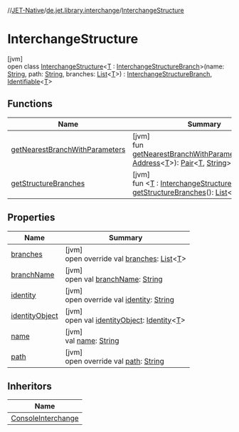 //[JET-Native](../../../index.md)/[de.jet.library.interchange](../index.md)/[InterchangeStructure](index.md)

# InterchangeStructure

[jvm]\
open class [InterchangeStructure](index.md)&lt;[T](index.md) : [InterchangeStructureBranch](../-interchange-structure-branch/index.md)&gt;(name: [String](https://kotlinlang.org/api/latest/jvm/stdlib/kotlin/-string/index.html), path: [String](https://kotlinlang.org/api/latest/jvm/stdlib/kotlin/-string/index.html), branches: [List](https://kotlinlang.org/api/latest/jvm/stdlib/kotlin.collections/-list/index.html)&lt;[T](index.md)&gt;) : [InterchangeStructureBranch](../-interchange-structure-branch/index.md), [Identifiable](../../de.jet.library.tool.smart.identification/-identifiable/index.md)&lt;[T](index.md)&gt;

## Functions

| Name | Summary |
|---|---|
| [getNearestBranchWithParameters](get-nearest-branch-with-parameters.md) | [jvm]<br>fun [getNearestBranchWithParameters](get-nearest-branch-with-parameters.md)(original: [Address](../../de.jet.library.tool.smart.positioning/-address/index.md)&lt;[T](index.md)&gt;): [Pair](https://kotlinlang.org/api/latest/jvm/stdlib/kotlin/-pair/index.html)&lt;[T](index.md), [String](https://kotlinlang.org/api/latest/jvm/stdlib/kotlin/-string/index.html)&gt;? |
| [getStructureBranches](../-interchange-structure-branch/get-structure-branches.md) | [jvm]<br>fun &lt;[T](../-interchange-structure-branch/get-structure-branches.md) : [InterchangeStructureBranch](../-interchange-structure-branch/index.md)&gt; [getStructureBranches](../-interchange-structure-branch/get-structure-branches.md)(): [List](https://kotlinlang.org/api/latest/jvm/stdlib/kotlin.collections/-list/index.html)&lt;[T](../-interchange-structure-branch/get-structure-branches.md)&gt; |

## Properties

| Name | Summary |
|---|---|
| [branches](branches.md) | [jvm]<br>open override val [branches](branches.md): [List](https://kotlinlang.org/api/latest/jvm/stdlib/kotlin.collections/-list/index.html)&lt;[T](index.md)&gt; |
| [branchName](../-interchange-structure-branch/branch-name.md) | [jvm]<br>open val [branchName](../-interchange-structure-branch/branch-name.md): [String](https://kotlinlang.org/api/latest/jvm/stdlib/kotlin/-string/index.html) |
| [identity](identity.md) | [jvm]<br>open override val [identity](identity.md): [String](https://kotlinlang.org/api/latest/jvm/stdlib/kotlin/-string/index.html) |
| [identityObject](../../de.jet.library.tool.smart.identification/-identifiable/identity-object.md) | [jvm]<br>open val [identityObject](../../de.jet.library.tool.smart.identification/-identifiable/identity-object.md): [Identity](../../de.jet.library.tool.smart.identification/-identity/index.md)&lt;[T](index.md)&gt; |
| [name](name.md) | [jvm]<br>val [name](name.md): [String](https://kotlinlang.org/api/latest/jvm/stdlib/kotlin/-string/index.html) |
| [path](path.md) | [jvm]<br>open override val [path](path.md): [String](https://kotlinlang.org/api/latest/jvm/stdlib/kotlin/-string/index.html) |

## Inheritors

| Name |
|---|
| [ConsoleInterchange](../../de.jet.library.console.interchange/-console-interchange/index.md) |
